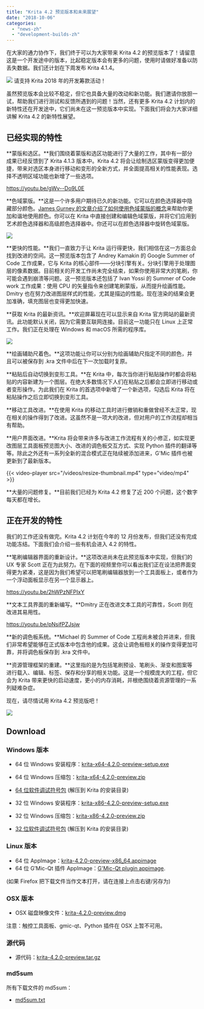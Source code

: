 ```yaml
---
title: "Krita 4.2 预览版本和未来展望"
date: "2018-10-06"
categories: 
  - "news-zh"
  - "development-builds-zh"
---
```


在大家的通力协作下，我们终于可以为大家带来 Krita 4.2 的预览版本了！请留意这是一个开发途中的版本，比起稳定版本会有更多的问题，使用时请做好准备以防丢失数据。我们还计划在下周发布 Krita 4.1.4。

[![](/images/posts/2018/2018-fundraiser-hero2.png)](https://krita.org) 请支持 Krita 2018 年的开发筹款活动！

虽然预览版本会比较不稳定，但它也具备大量的改动和新功能。我们邀请你放胆一试，帮助我们进行测试和反馈所遇到的问题！当然，还有更多 Krita 4.2 计划内的新特性还在开发途中，它们尚未在这一预览版本中实现。下面我们将会为大家详细讲解 Krita 4.2 的新特性展望。

## 已经实现的特性

**蒙版和选区。**我们围绕着蒙版和选区功能进行了大量的工作，其中有一部分成果已经反馈到了 Krita 4.1.3 版本中。Krita 4.2 将会让绘制选区蒙版变得更加便捷，带来对选区本身进行移动和变形的全新方式，并全面提高相关的性能表现。选择不透明区域功能也新增了一些选项。

https://youtu.be/gWv--Do9L0E

**色域蒙版。**这是一个许多用户期待已久的新功能。它可以在颜色选择器中隐藏部分颜色。[James Gurney 的文章介绍了如何使用色域蒙版的概念](http://gurneyjourney.blogspot.com/2011/09/part-1-gamut-masking-method.html)来帮助你更加和谐地使用颜色。你可以在 Krita 中直接创建和编辑色域蒙版，并将它们应用到艺术颜色选择器和高级颜色选择器中。你还可以在颜色选择器中旋转色域蒙版。

![](/images/posts/2018/gamut-masking.png)

**更快的性能。**我们一直致力于让 Krita 运行得更快，我们相信在这一方面总会找到改进的空间。这一预览版本包含了 Andrey Kamakin 的 Google Summer of Code 工作成果，它与 Krita 的核心部件——分块引擎有关。分块引擎用于处理图层的像素数据。目前相关的开发工作尚未完全结束，如果你使用非常大的笔刷，你可能会遇到崩溃等问题。这一预览版本还包括了 Ivan Yossi 的 Summer of Code work 工作成果：使用 CPU 的矢量指令来创建笔刷蒙版，从而提升绘画性能。Dmitry 也在努力改进图层样式的性能，尤其是描边的性能。现在渲染的结果会更加准确，填充图层也变得更加快速。

**获取 Krita 的最新资讯。**欢迎屏幕现在可以显示来自 Krita 官方网站的最新资讯。此功能默认关闭，因为它需要互联网连接。目前这一功能只在 Linux 上正常工作。我们正在处理在 Windows 和 macOS 所需的程序库。

[![](/images/posts/2018/news_widget-1024x566.png)](/images/posts/2018/news_widget.png)

**绘画辅助尺着色。**这项功能让你可以分别为绘画辅助尺指定不同的颜色，并且可以被保存到 .kra 文件中后在下一次加载时复原。

**粘贴后自动切换到变形工具。**在 Krita 中，每次当你进行粘贴操作时都会将粘贴的内容新建为一个图层。在绝大多数情况下人们在粘贴之后都会立即进行移动或者变形操作。为此我们在 Krita 的首选项中新增了一个新选项，勾选后 Krita 将在粘贴操作之后立即切换到变形工具。

**移动工具改进。**在使用 Krita 的移动工具时进行撤销和重做曾经不太正常，现在相关的操作得到了改进。这虽然不是一项大的改进，但对用户的工作流程却相当有帮助。

**用户界面改进。**Krita 将会带来许多与改进工作流程有关的小修正，如实现更改图层工具面板预览图大小、改进的调色板交互方式、实现 Python 插件的翻译等等。除此之外还有一系列全新的混合模式正在陆续被添加进来，G'Mic 插件也被更新到了最新版本。

{{< video-player src="/videos/resize-thumbnail.mp4" type="video/mp4" >}}

**大量的问题修复。**目前我们已经为 Krita 4.2 修复了近 200 个问题，这个数字每天都在增长。

## 正在开发的特性

我们的工作还没有做完。Krita 4.2 计划在今年的 12 月份发布，但我们还没有完成功能冻结。下面我们会介绍一些有机会进入 4.2 的特性。

**笔刷编辑器界面的重新设计。**这项改进尚未在此预览版本中实现，但我们的 UX 专家 Scott 正在为此努力。在下面的视频里你可以看出我们正在设法把界面变得更为紧凑，这是因为我们希望可以把笔刷编辑器放到一个工具面板上，或者作为一个浮动面板显示在另一个显示器上。

https://youtu.be/2hWPzNFPIxY

**文本工具界面的重新编写。**Dmitry 正在改进文本工具的可靠性，Scott 则在改进其易用性。

https://youtu.be/pNsifPZJsjw

**新的调色板系统。**Michael 的 Summer of Code 工程尚未被合并进来，但我们非常希望能够在正式版本中包含他的成果。这会让调色板相关的操作变得更加可靠，并将调色板保存到 .kra 文件中。

**资源管理框架的重建。**这里指的是为包括笔刷预设、笔刷头、渐变和图案等进行载入、编辑、标签、保存和分享的相关功能。这是一个规模庞大的工程，但它会为 Krita 带来更快的启动速度，更小的内存消耗，并根绝围绕着资源管理的一系列疑难杂症。

现在，请尽情试用 Krita 4.2 预览版吧！

[![](/images/posts/2018/4.2-preview-1024x693.png)](https://www.krita.org)

## Download

### Windows 版本

- 64 位 Windows 安装程序：[krita-x64-4.2.0-preview-setup.exe](https://download.kde.org/unstable/krita/4.2.0-preview/krita-x64-4.2.0-preview-setup.exe)
- 64 位 Windows 压缩包：[krita-x64-4.2.0-preview.zip](https://download.kde.org/unstable/krita/4.2.0-preview/krita-x64-4.2.0-preview.zip)
- [64 位软件调试符号包](https://download.kde.org/unstable/krita/4.2.0-preview/krita-x64-4.2.0-preview-dbg.zip) (解压到 Krita 的安装目录)

- 32 位 Windows 安装程序：[krita-x86-4.2.0-preview-setup.exe](https://download.kde.org/unstable/krita/4.2.0-preview/krita-x86-4.2.0-preview-setup.exe)
- 32 位 Windows 压缩包：[krita-x86-4.2.0-preview.zip](https://download.kde.org/unstable/krita/4.2.0-preview/krita-x86-4.2.0-preview.zip)
- [32 位软件调试符号包](https://download.kde.org/unstable/krita/4.2.0-preview/krita-x86-4.2.0-preview-dbg.zip) (解压到 Krita 的安装目录)

### Linux 版本

- 64 位 AppImage：[krita-4.2.0-preview-x86_64.appimage](https://download.kde.org/unstable/krita/4.2.0-preview/krita-4.2.0-preview-x86_64.appimage)
- 64 位 G’Mic-Qt 插件 AppImage：[G'Mic-Qt plugin appimage](https://download.kde.org/unstable/krita/4.2.0-preview/gmic_krita_qt-x86_64.appimage).

(如果 Firefox 把下载文件当作文本打开，请在连接上点击右键/另存为)

### OSX 版本

- OSX 磁盘映像文件：[krita-4.2.0-preview.dmg](https://download.kde.org/unstable/krita/4.2.0-preview/krita-4.2.0-preview.dmg)

注意：触控工具面板、gmic-qt、Python 插件在 OSX 上暂不可用。

### 源代码

- 源代码：[krita-4.2.0-preview.tar.gz](https://download.kde.org/unstable/krita/4.2.0-preview/krita-4.2.0-preview.tar.gz)

### md5sum

所有下载文件的 md5sum：

- [md5sum.txt](https://download.kde.org/unstable/krita/4.2.0-preview/md5sum.txt)
